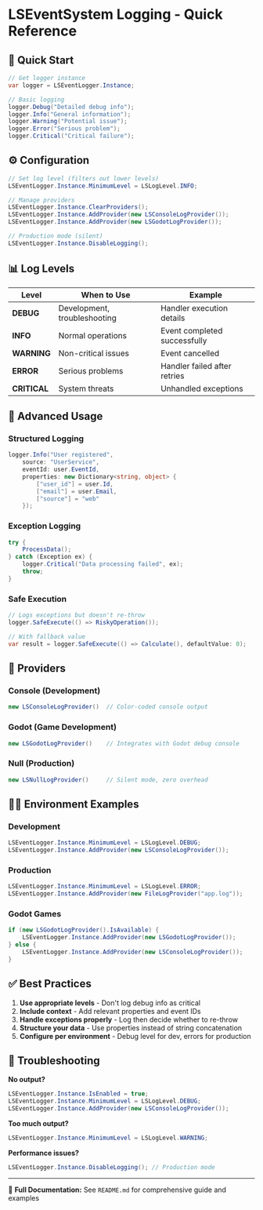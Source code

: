 # LSEventSystem Logging - Quick Reference

## 🚀 Quick Start

```csharp
// Get logger instance
var logger = LSEventLogger.Instance;

// Basic logging
logger.Debug("Detailed debug info");
logger.Info("General information");
logger.Warning("Potential issue");
logger.Error("Serious problem");
logger.Critical("Critical failure");
```

## ⚙️ Configuration

```csharp
// Set log level (filters out lower levels)
LSEventLogger.Instance.MinimumLevel = LSLogLevel.INFO;

// Manage providers
LSEventLogger.Instance.ClearProviders();
LSEventLogger.Instance.AddProvider(new LSConsoleLogProvider());
LSEventLogger.Instance.AddProvider(new LSGodotLogProvider());

// Production mode (silent)
LSEventLogger.Instance.DisableLogging();
```

## 📊 Log Levels

| Level | When to Use | Example |
|-------|-------------|---------|
| **DEBUG** | Development, troubleshooting | Handler execution details |
| **INFO** | Normal operations | Event completed successfully |
| **WARNING** | Non-critical issues | Event cancelled |
| **ERROR** | Serious problems | Handler failed after retries |
| **CRITICAL** | System threats | Unhandled exceptions |

## 🔧 Advanced Usage

### Structured Logging

```csharp
logger.Info("User registered", 
    source: "UserService",
    eventId: user.EventId,
    properties: new Dictionary<string, object> {
        ["user_id"] = user.Id,
        ["email"] = user.Email,
        ["source"] = "web"
    });
```

### Exception Logging

```csharp
try {
    ProcessData();
} catch (Exception ex) {
    logger.Critical("Data processing failed", ex);
    throw;
}
```

### Safe Execution

```csharp
// Logs exceptions but doesn't re-throw
logger.SafeExecute(() => RiskyOperation());

// With fallback value
var result = logger.SafeExecute(() => Calculate(), defaultValue: 0);
```

## 🎯 Providers

### Console (Development)

```csharp
new LSConsoleLogProvider()  // Color-coded console output
```

### Godot (Game Development)

```csharp
new LSGodotLogProvider()    // Integrates with Godot debug console
```

### Null (Production)

```csharp
new LSNullLogProvider()     // Silent mode, zero overhead
```

## 🏃‍♂️ Environment Examples

### Development

```csharp
LSEventLogger.Instance.MinimumLevel = LSLogLevel.DEBUG;
LSEventLogger.Instance.AddProvider(new LSConsoleLogProvider());
```

### Production

```csharp
LSEventLogger.Instance.MinimumLevel = LSLogLevel.ERROR;
LSEventLogger.Instance.AddProvider(new FileLogProvider("app.log"));
```

### Godot Games

```csharp
if (new LSGodotLogProvider().IsAvailable) {
    LSEventLogger.Instance.AddProvider(new LSGodotLogProvider());
} else {
    LSEventLogger.Instance.AddProvider(new LSConsoleLogProvider());
}
```

## ✅ Best Practices

1. **Use appropriate levels** - Don't log debug info as critical
2. **Include context** - Add relevant properties and event IDs  
3. **Handle exceptions properly** - Log then decide whether to re-throw
4. **Structure your data** - Use properties instead of string concatenation
5. **Configure per environment** - Debug level for dev, errors for production

## 🐛 Troubleshooting

**No output?**

```csharp
LSEventLogger.Instance.IsEnabled = true;
LSEventLogger.Instance.MinimumLevel = LSLogLevel.DEBUG;
LSEventLogger.Instance.AddProvider(new LSConsoleLogProvider());
```

**Too much output?**

```csharp
LSEventLogger.Instance.MinimumLevel = LSLogLevel.WARNING;
```

**Performance issues?**

```csharp
LSEventLogger.Instance.DisableLogging(); // Production mode
```

---
📖 **Full Documentation:** See `README.md` for comprehensive guide and examples
